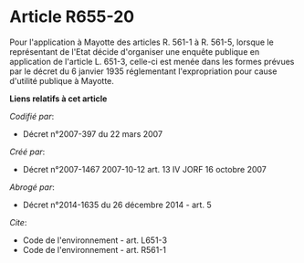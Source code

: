 # Article R655-20

Pour l'application à Mayotte des articles R. 561-1 à R. 561-5, lorsque le représentant de l'Etat décide d'organiser une
enquête publique en application de l'article L. 651-3, celle-ci est menée dans les formes prévues par le décret du 6 janvier
1935 réglementant l'expropriation pour cause d'utilité publique à Mayotte.

**Liens relatifs à cet article**

_Codifié par_:

  - Décret n°2007-397 du 22 mars 2007

_Créé par_:

  - Décret n°2007-1467 2007-10-12 art. 13 IV JORF 16 octobre 2007

_Abrogé par_:

  - Décret n°2014-1635 du 26 décembre 2014 - art. 5

_Cite_:

  - Code de l'environnement - art. L651-3
  - Code de l'environnement - art. R561-1
